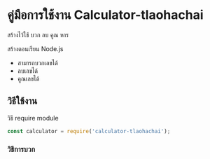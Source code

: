 
# คู่มือการใช้งาน Calculator-tlaohachai

สร้างไว้ใช้ บวก ลบ คูณ หาร

สร้างตอนเรียน Node.js

- สามารถบวกเลขได้
- ลบเลขได้
- คูณเลขได้

## วิธีใช้งาน

วิธี require module

```js
const calculator = require('calculator-tlaohachai');
```

### วิธีการบวก